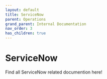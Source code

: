 ```yaml
---
layout: default
title: ServiceNow
parent: Operations
grand_parent: Internal Documentation
nav_order: 3
has_children: true
---
```

# ServiceNow
Find all ServiceNow related documention here!
